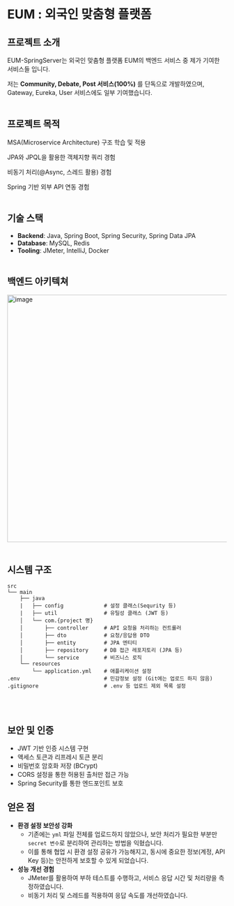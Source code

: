 # EUM : 외국인 맞춤형 플랫폼
## 프로젝트 소개
EUM-SpringServer는 외국인 맞춤형 플랫폼 EUM의 백엔드 서비스 중 제가 기여한 서비스들 입니다.

저는 **Community, Debate, Post 서비스(100%)** 를 단독으로 개발하였으며,
Gateway, Eureka, User 서비스에도 일부 기여했습니다.
<br></br>

## 프로젝트 목적
MSA(Microservice Architecture) 구조 학습 및 적용

JPA와 JPQL을 활용한 객체지향 쿼리 경험

비동기 처리(@Async, 스레드 활용) 경험

Spring 기반 외부 API 연동 경험
<br></br>

## 기술 스택
- **Backend**: Java, Spring Boot, Spring Security, Spring Data JPA
- **Database**: MySQL, Redis
- **Tooling**: JMeter, IntelliJ, Docker
<br></br>

## 백엔드 아키텍쳐
<img width="1498" height="567" alt="image" src="https://github.com/user-attachments/assets/4e785be7-f7a4-4b04-8ed7-70631eae2be8" />
<br></br>

## 시스템 구조

```
src
└── main
    ├── java
    |   ├── config             # 설정 클래스(Sequrity 등)
    |   ├── util               # 유틸성 클래스 (JWT 등)
    │   └── com.{project 명}
    │       ├── controller     # API 요청을 처리하는 컨트롤러
    │       ├── dto            # 요청/응답용 DTO
    │       ├── entity         # JPA 엔티티
    │       ├── repository     # DB 접근 레포지토리 (JPA 등)
    │       └── service        # 비즈니스 로직
    └── resources
        └── application.yml    # 애플리케이션 설정
.env                           # 민감정보 설정 (Git에는 업로드 하지 않음)
.gitignore                     # .env 등 업로드 제외 목록 설정
```
<br></br>

## 보안 및 인증

- JWT 기반 인증 시스템 구현
- 액세스 토큰과 리프레시 토큰 분리
- 비밀번호 암호화 저장 (BCrypt)
- CORS 설정을 통한 허용된 출처만 접근 가능
- Spring Security를 통한 엔드포인트 보호

## 얻은 점
- **환경 설정 보안성 강화**
    - 기존에는 `yml` 파일 전체를 업로드하지 않았으나, 보안 처리가 필요한 부분만 `secret 변수`로 분리하여 관리하는 방법을 익혔습니다.
    - 이를 통해 협업 시 환경 설정 공유가 가능해지고, 동시에 중요한 정보(계정, API Key 등)는 안전하게 보호할 수 있게 되었습니다.
- **성능 개선 경험**
    - JMeter를 활용하여 부하 테스트를 수행하고, 서비스 응답 시간 및 처리량을 측정하였습니다.
    - 비동기 처리 및 스레드를 적용하여 응답 속도를 개선하였습니다.
